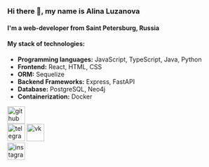 ### Hi there 👋, my name is Alina Luzanova
#### I'm a web-developer from Saint Petersburg, Russia
#### My stack of technologies:
- **Programming languages:** JavaScript, TypeScript, Java, Python
- **Frontend:** React, HTML, CSS
- **ORM:** Sequelize
- **Backend Frameworks:** Express, FastAPI
- **Database:** PostgreSQL, Neo4j
- **Containerization:** Docker



[<img src='https://cdn.jsdelivr.net/npm/simple-icons@3.0.1/icons/github.svg' alt='github' height='40'>](https://github.com/AlinaLuzanova)  
[<img src='https://cdn.jsdelivr.net/npm/simple-icons@3.0.1/icons/telegram.svg' alt='telegram' height='40'>](https://tg.me/alinaluzanova )
[<img src='https://cdn.jsdelivr.net/npm/simple-icons@3.0.1/icons/vk.svg' alt='vk' height='40'>](https://vk.com/anilin__a)  
[<img src='https://cdn.jsdelivr.net/npm/simple-icons@3.0.1/icons/instagram.svg' alt='instagram' height='40'>](https://www.instagram.com/anilin__a/) 
